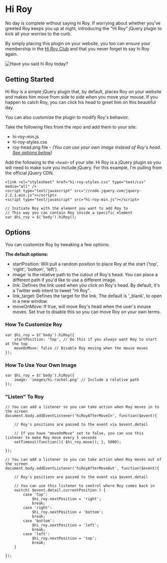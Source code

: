 # Hi Roy

No day is complete without saying hi Roy. If worrying about whether you've greeted Roy keeps you up at night, introducing the "Hi Roy" jQuery plugin to kick all your worries to the curb.

By simply placing this plugin on your website, you too can ensure your membership in the [Hi Roy Club](http://hiroy.club/) and that you never forget to say hi Roy again.

![Have you said hi Roy today?](https://raw.githubusercontent.com/bamadesigner/hi-roy/master/hi-roy-screencast.gif)

## Getting Started

Hi Roy is a simple jQuery plugin that, by default, places Roy on your website and makes him move from side to side when you move your mouse. If you happen to catch Roy, you can click his head to greet him on this beautiful day.

You can also customize the plugin to modify Roy's behavior.

Take the following files from the repo and add them to your site:

* hi-roy-min.js
* hi-roy-styles.css
* roy-head.png file - *(You can use your own image instead of Roy's head. [See options below](https://github.com/bamadesigner/hi-roy#how-to-use-your-own-image))*

Add the following to the `<head>` of your site. Hi Roy is a jQuery plugin so you will need to make sure you include jQuery. For this example, I'm pulling from the official jQuery CDN.

```
<link rel="stylesheet" href="hi-roy-styles.css" type="text/css" media="all" />
<script type="text/javascript" src="//code.jquery.com/jquery-2.2.1.min.js"></script>
<script type="text/javascript" src="hi-roy-min.js"></script>
```

```
// Initiate Roy with the element you want to add Roy to
// This way you can contain Roy inside a specific element
var $hi_roy = $('body').hiRoy();
```

## Options

You can customize Roy by tweaking a few options:

**The default options:**
* startPosition: Will pull a random position to place Roy at the start ('top', 'right', 'bottom', 'left').
* image: Is the relative path to the cutout of Roy's head. You can place a different path if you'd like to use a different image.
* link: Defines the link used when you click on Roy's head. By default, it's a Twitter web intent to tweet "Hi Roy".
* link_target: Defines the target for the link. The default is '_blank', to open in a new window.
* moveOnMove: If true, will move Roy's head when the user's mouse moves. Set true to disable this so you can move Roy on your own terms.

### How To Customize Roy

```
var $hi_roy = $('body').hiRoy({
    startPosition: 'top', // Do this if you always want Roy to start at the top
    moveOnMove: false // Disable Roy moving when the mouse moves
});
```

### How To Use Your Own Image

```
var $hi_roy = $('body').hiRoy({
    image: 'images/hi-rachel.png' // Include a relative path
});
```

### "Listen" To Roy

```
// You can add a listener so you can take action when Roy moves in to the screen
document.body.addEventListener('hiRoyAfterMoveIn', function($event){

    // Roy's positions are passed to the event via $event.detail

    // If you have "moveOnMove" set to false, you can use this listener to make Roy move every 5 seconds
    setTimeout(function(){ $hi_roy.move(); }, 5000);

});
```

```
// You can add a listener so you can take action when Roy moves out of the screen
document.body.addEventListener('hiRoyAfterMoveOut', function($event){

    // Roy's positions are passed to the event via $event.detail

    // You can use this listener to control where Roy comes back in
    switch( $event.detail.currentPosition ) {
        case 'top':
            $hi_roy.nextPosition = 'right';
            break;
        case 'right':
            $hi_roy.nextPosition = 'bottom';
            break;
        case 'bottom':
            $hi_roy.nextPosition = 'left';
            break;
        case 'left':
            $hi_roy.nextPosition = 'top';
            break;
    }

});
```